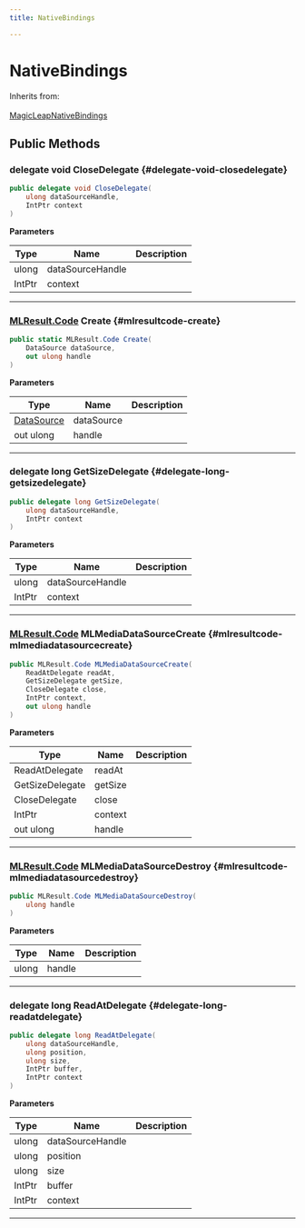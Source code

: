 ```yaml
---
title: NativeBindings

---
```


# NativeBindings







Inherits from: <br></br>[MagicLeapNativeBindings](/versioned_docs/version-14-Jun-2023/unity-api/api/UnityEngine.XR.MagicLeap.Native/MagicLeapNativeBindings/UnityEngine.XR.MagicLeap.Native.MagicLeapNativeBindings.md)




## Public Methods

### delegate void CloseDelegate {#delegate-void-closedelegate}

```csharp
public delegate void CloseDelegate(
    ulong dataSourceHandle,
    IntPtr context
)
```


**Parameters**

| Type | Name  | Description  | 
|--|--|--|
| ulong |dataSourceHandle||
| IntPtr |context||






-----------

### [MLResult.Code](/versioned_docs/version-14-Jun-2023/unity-api/api/UnityEngine.XR.MagicLeap/UnityEngine.XR.MagicLeap.MLResult.md#enums-code) Create {#mlresultcode-create}

```csharp
public static MLResult.Code Create(
    DataSource dataSource,
    out ulong handle
)
```


**Parameters**

| Type | Name  | Description  | 
|--|--|--|
| [DataSource](/versioned_docs/version-14-Jun-2023/unity-api/api/UnityEngine.XR.MagicLeap/MLMedia/DataSource/UnityEngine.XR.MagicLeap.MLMedia.DataSource.md) |dataSource||
| out ulong |handle||






-----------

### delegate long GetSizeDelegate {#delegate-long-getsizedelegate}

```csharp
public delegate long GetSizeDelegate(
    ulong dataSourceHandle,
    IntPtr context
)
```


**Parameters**

| Type | Name  | Description  | 
|--|--|--|
| ulong |dataSourceHandle||
| IntPtr |context||






-----------

### [MLResult.Code](/versioned_docs/version-14-Jun-2023/unity-api/api/UnityEngine.XR.MagicLeap/UnityEngine.XR.MagicLeap.MLResult.md#enums-code) MLMediaDataSourceCreate {#mlresultcode-mlmediadatasourcecreate}

```csharp
public MLResult.Code MLMediaDataSourceCreate(
    ReadAtDelegate readAt,
    GetSizeDelegate getSize,
    CloseDelegate close,
    IntPtr context,
    out ulong handle
)
```


**Parameters**

| Type | Name  | Description  | 
|--|--|--|
| ReadAtDelegate |readAt||
| GetSizeDelegate |getSize||
| CloseDelegate |close||
| IntPtr |context||
| out ulong |handle||






-----------

### [MLResult.Code](/versioned_docs/version-14-Jun-2023/unity-api/api/UnityEngine.XR.MagicLeap/UnityEngine.XR.MagicLeap.MLResult.md#enums-code) MLMediaDataSourceDestroy {#mlresultcode-mlmediadatasourcedestroy}

```csharp
public MLResult.Code MLMediaDataSourceDestroy(
    ulong handle
)
```


**Parameters**

| Type | Name  | Description  | 
|--|--|--|
| ulong |handle||






-----------

### delegate long ReadAtDelegate {#delegate-long-readatdelegate}

```csharp
public delegate long ReadAtDelegate(
    ulong dataSourceHandle,
    ulong position,
    ulong size,
    IntPtr buffer,
    IntPtr context
)
```


**Parameters**

| Type | Name  | Description  | 
|--|--|--|
| ulong |dataSourceHandle||
| ulong |position||
| ulong |size||
| IntPtr |buffer||
| IntPtr |context||






-----------


